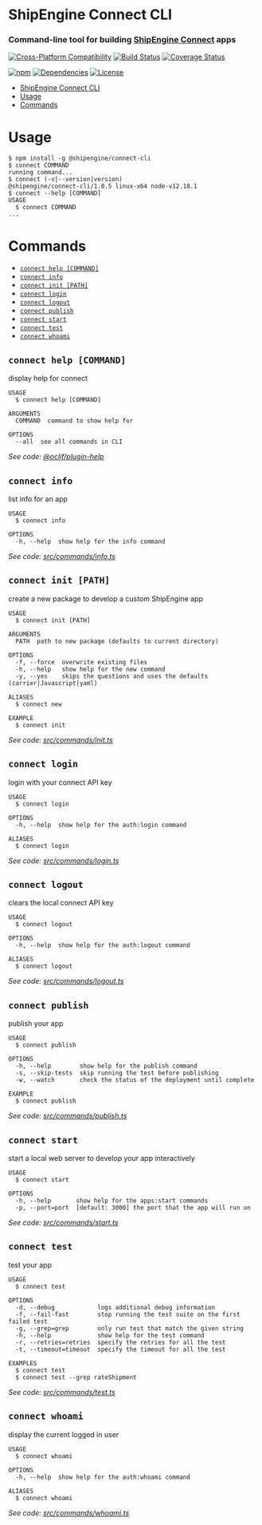 # ShipEngine Connect CLI

### Command-line tool for building [ShipEngine Connect](https://connect.shipengine.com/docs/) apps

[![Cross-Platform Compatibility](https://shipengine.github.io/img/badges/os-badges.svg)](https://github.com/ShipEngine/connect-cli/actions)
[![Build Status](https://github.com/ShipEngine/connect-cli/workflows/CI-CD/badge.svg)](https://github.com/ShipEngine/connect-cli/actions)
[![Coverage Status](https://coveralls.io/repos/github/ShipEngine/connect-cli/badge.svg?branch=master)](https://coveralls.io/github/ShipEngine/connect-cli)

[![npm](https://img.shields.io/npm/v/@shipengine/connect-cli.svg)](https://www.npmjs.com/package/@shipengine/connect-cli)
[![Dependencies](https://david-dm.org/ShipEngine/connect-cli.svg)](https://david-dm.org/ShipEngine/connect-cli)
[![License](https://img.shields.io/npm/l/@shipengine/connect-cli.svg)](LICENSE)

<!-- toc -->
* [ShipEngine Connect CLI](#shipengine-connect-cli)
* [Usage](#usage)
* [Commands](#commands)
<!-- tocstop -->

# Usage

<!-- usage -->
```sh-session
$ npm install -g @shipengine/connect-cli
$ connect COMMAND
running command...
$ connect (-v|--version|version)
@shipengine/connect-cli/1.0.5 linux-x64 node-v12.18.1
$ connect --help [COMMAND]
USAGE
  $ connect COMMAND
...
```
<!-- usagestop -->

# Commands

<!-- commands -->
* [`connect help [COMMAND]`](#connect-help-command)
* [`connect info`](#connect-info)
* [`connect init [PATH]`](#connect-init-path)
* [`connect login`](#connect-login)
* [`connect logout`](#connect-logout)
* [`connect publish`](#connect-publish)
* [`connect start`](#connect-start)
* [`connect test`](#connect-test)
* [`connect whoami`](#connect-whoami)

## `connect help [COMMAND]`

display help for connect

```
USAGE
  $ connect help [COMMAND]

ARGUMENTS
  COMMAND  command to show help for

OPTIONS
  --all  see all commands in CLI
```

_See code: [@oclif/plugin-help](https://github.com/oclif/plugin-help/blob/v3.2.0/src/commands/help.ts)_

## `connect info`

list info for an app

```
USAGE
  $ connect info

OPTIONS
  -h, --help  show help for the info command
```

_See code: [src/commands/info.ts](https://github.com/ShipEngine/connect-cli/blob/v1.0.5/src/commands/info.ts)_

## `connect init [PATH]`

create a new package to develop a custom ShipEngine app

```
USAGE
  $ connect init [PATH]

ARGUMENTS
  PATH  path to new package (defaults to current directory)

OPTIONS
  -f, --force  overwrite existing files
  -h, --help   show help for the new command
  -y, --yes    skips the questions and uses the defaults (carrier|Javascript|yaml)

ALIASES
  $ connect new

EXAMPLE
  $ connect init
```

_See code: [src/commands/init.ts](https://github.com/ShipEngine/connect-cli/blob/v1.0.5/src/commands/init.ts)_

## `connect login`

login with your connect API key

```
USAGE
  $ connect login

OPTIONS
  -h, --help  show help for the auth:login command

ALIASES
  $ connect login
```

_See code: [src/commands/login.ts](https://github.com/ShipEngine/connect-cli/blob/v1.0.5/src/commands/login.ts)_

## `connect logout`

clears the local connect API key

```
USAGE
  $ connect logout

OPTIONS
  -h, --help  show help for the auth:logout command

ALIASES
  $ connect logout
```

_See code: [src/commands/logout.ts](https://github.com/ShipEngine/connect-cli/blob/v1.0.5/src/commands/logout.ts)_

## `connect publish`

publish your app

```
USAGE
  $ connect publish

OPTIONS
  -h, --help        show help for the publish command
  -s, --skip-tests  skip running the test before publishing
  -w, --watch       check the status of the deployment until complete

EXAMPLE
  $ connect publish
```

_See code: [src/commands/publish.ts](https://github.com/ShipEngine/connect-cli/blob/v1.0.5/src/commands/publish.ts)_

## `connect start`

start a local web server to develop your app interactively

```
USAGE
  $ connect start

OPTIONS
  -h, --help       show help for the apps:start commands
  -p, --port=port  [default: 3000] the port that the app will run on
```

_See code: [src/commands/start.ts](https://github.com/ShipEngine/connect-cli/blob/v1.0.5/src/commands/start.ts)_

## `connect test`

test your app

```
USAGE
  $ connect test

OPTIONS
  -d, --debug            logs additional debug information
  -f, --fail-fast        stop running the test suite on the first failed test
  -g, --grep=grep        only run test that match the given string
  -h, --help             show help for the test command
  -r, --retries=retries  specify the retries for all the test
  -t, --timeout=timeout  specify the timeout for all the test

EXAMPLES
  $ connect test
  $ connect test --grep rateShipment
```

_See code: [src/commands/test.ts](https://github.com/ShipEngine/connect-cli/blob/v1.0.5/src/commands/test.ts)_

## `connect whoami`

display the current logged in user

```
USAGE
  $ connect whoami

OPTIONS
  -h, --help  show help for the auth:whoami command

ALIASES
  $ connect whoami
```

_See code: [src/commands/whoami.ts](https://github.com/ShipEngine/connect-cli/blob/v1.0.5/src/commands/whoami.ts)_
<!-- commandsstop -->
